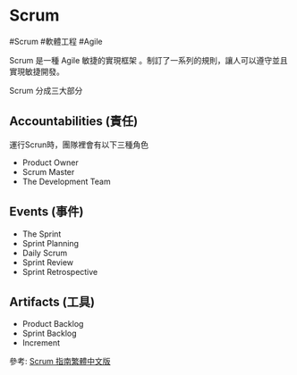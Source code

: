 # Scrum

#Scrum #軟體工程 #Agile

Scrum 是一種 Agile 敏捷的實現框架 。制訂了一系列的規則，讓人可以遵守並且實現敏捷開發。

Scrum 分成三大部分

## Accountabilities (責任)
運行Scrun時，團隊裡會有以下三種角色
- Product Owner
- Scrum Master
- The Development Team

## Events (事件)
- The Sprint
- Sprint Planning
- Daily Scrum
- Sprint Review
- Sprint Retrospective

## Artifacts (工具)
- Product Backlog
- Sprint Backlog
- Increment

參考: [Scrum 指南繁體中文版](https://scrumguides.org/docs/scrumguide/v2020/2020-Scrum-Guide-Chinese-Traditional.pdf)
